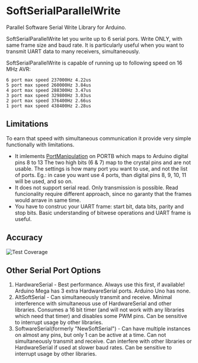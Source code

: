 # SoftSerialParallelWrite
Parallel Software Serial Write Library for Arduino.

SoftSerialParallelWrite let you write up to 6 serial pors. Write ONLY, with same frame size and baud rate. 
It is particularly useful when you want to transmit UART data to many receivers, simultaneously.

SoftSerialParallelWrite is capable of running up to following speed on 16 MHz AVR:
```
6 port max speed 237000Hz 4.22us
5 port max speed 260000Hz 3.84us
4 port max speed 288300Hz 3.47us
3 port max speed 329800Hz 3.03us
2 port max speed 376400Hz 2.66us
1 port max speed 438400Hz 2.28us
```
## Limitations
To earn that speed with simultaneous communication it provide very simple functionally with limitations. 
 - It imlements [PortManipulation][PortManipulation] on PORTB which maps to Arduino digital pins 8 to 13 The two high bits (6 & 7) map to the crystal pins and are not usable. The settings is how many port you want to use, and not the list of ports. Eg.: in case you want use 4 ports, than digital pins 8, 9, 10, 11 will be used, and so on.
 - It does not support serial read. Only transmission is possible. Read funcionality require different approach, since no garanty that the frames would arrave in same time.
 - You have to construc your UART frame: start bit, data bits, parity and stop bits. Basic understanding of bitwese operations and UART frame is useful. 

## Accuracy
![Test Coverage](https://raw.githubusercontent.com/olivernadj/Week-3-Assignment-CoderTicket/master/coverage-report.png)


## Other Serial Port Options
1) HardwareSerial - Best performance. Always use this first, if available! Arduino Mega has 3 extra HardwareSerial ports. Arduino Uno has none.
2) AltSoftSerial - Can simultaneously transmit and receive. Minimal interference with simultaneous use of HardwareSerial and other libraries. Consumes a 16 bit timer (and will not work with any libraries which need that timer) and disables some PWM pins. Can be sensitive to interrupt usage by other libraries.
3) SoftwareSerial(formerly "NewSoftSerial") - Can have multiple instances on almost any pins, but only 1 can be active at a time. Can not simultaneously transmit and receive. Can interfere with other libraries or HardwareSerial if used at slower baud rates. Can be sensitive to interrupt usage by other libraries.

[//]: # (References)
[PortManipulation]:<https://www.arduino.cc/en/Reference/PortManipulation>